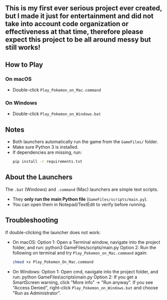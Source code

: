 ## This is my first ever serious project ever created, but I made it just for entertainment and did not take into account code organization or effectiveness at that time, therefore please expect this project to be all around messy but still works!

## How to Play

### On macOS
- Double-click `Play_Pokemon_on_Mac.command`

### On Windows
- Double-click `Play_Pokemon_on_Windows.bat`

## Notes
- Both launchers automatically run the game from the `GameFiles/` folder.
- Make sure Python 3 is installed.
- If dependencies are missing, run:
  ```bash
  pip install -r requirements.txt
  ```

## About the Launchers
The `.bat` (Windows) and `.command` (Mac) launchers are simple text scripts.  
- They **only run the main Python file** (`GameFiles/scripts/main.py`).  
- You can open them in Notepad/TextEdit to verify before running.

## Troubleshooting


If double-clicking the launcher does not work:

- On macOS:
  Option 1: Open a Terminal window, navigate into the project folder, and run:
  python3 GameFiles/scripts/main.py
  Option 2: Run the following on terminal and try `Play_Pokemon_on_Mac.command` again:
  ```bash
  chmod +x Play_Pokemon_On_Mac.command
  ```
- On Windows:
  Option 1: Open cmd, navigate into the project folder, and run:
  python GameFiles\scripts\main.py
  Option 2: If you get a SmartScreen warning, click "More info" → "Run anyway". If you see "Access Denied",
  right-click `Play_Pokemon_on_Windows.bat` and choose "Run as Administrator".
  
